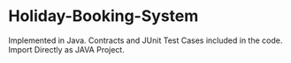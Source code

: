 # Holiday-Booking-System
Implemented in Java. Contracts and JUnit Test Cases included in the code.
Import Directly as JAVA Project.
